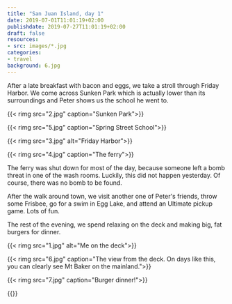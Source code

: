```yaml
---
title: "San Juan Island, day 1"
date: 2019-07-01T11:01:19+02:00
publishdate: 2019-07-27T11:01:19+02:00
draft: false
resources:
- src: images/*.jpg
categories:
- travel
background: 6.jpg
---
```


After a late breakfast with bacon and eggs, we take a stroll through Friday
Harbor. We come across Sunken Park which is actually lower than its surroundings
and Peter shows us the school he went to.

<!--more-->
{{< rimg src="2.jpg" caption="Sunken Park">}}

{{< rimg src="5.jpg" caption="Spring Street School">}}

{{< rimg src="3.jpg" alt="Friday Harbor">}}

{{< rimg src="4.jpg" caption="The ferry">}}

The ferry was shut down for most of the day, because someone left a bomb threat
in one of the wash rooms. Luckily, this did not happen yesterday. Of course,
there was no bomb to be found.

After the walk around town, we visit another one of Peter's friends, throw some
Frisbee, go for a swim in Egg Lake, and attend an Ultimate pickup game. Lots of
fun.

The rest of the evening, we spend relaxing on the deck and making big, fat
burgers for dinner.

{{< rimg src="1.jpg" alt="Me on the deck">}}

{{< rimg src="6.jpg" caption="The view from the deck. On days like this, you can clearly see Mt Baker on the mainland.">}}

{{< rimg src="7.jpg" caption="Burger dinner!">}}

{{<nextday>}}
